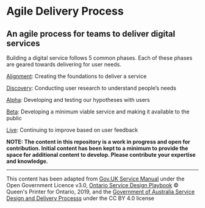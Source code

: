 # Agile Delivery Process
## An agile process for teams to deliver digital services

Building a digital service follows 5 common phases. Each of these phases are geared towards delivering for user needs.

[Alignment](https://github.com/bcgov/Agile-Delivery-Process/blob/master/01_Alignment.md): Creating the foundations to deliver a service

[Discovery](https://github.com/bcgov/Agile-Delivery-Process/blob/master/02_Discovery.md): Conducting user research to understand people’s needs

[Alpha](https://github.com/bcgov/Agile-Delivery-Process/blob/master/03_Alpha.md): Developing and testing our hypotheses with users

[Beta](https://github.com/bcgov/Agile-Delivery-Process/blob/master/04_Beta.md): Developing a minimum viable service and making it available to the public

[Live](https://github.com/bcgov/Agile-Delivery-Process/blob/master/05_Live.md): Continuing to improve based on user feedback


**NOTE: The content in this repository is a work in progress and open for contribution. Initial content has been kept to a minimum to provide the space for additional content to develop. Please contribute your expertise and knowledge.**


-----
This content has been adapted from [Gov.UK Service Manual](https://www.gov.uk/service-manual/agile-delivery) under the Open Government Licence v3.0, [Ontario Service Design Playbook](https://www.ontario.ca/page/service-design-playbook) © Queen's Printer for Ontario, 2019, and the [Government of Australia Service Design and Delivery Processs](https://guides.service.gov.au/topics/service-design-delivery-process/) under the CC BY 4.0 license



